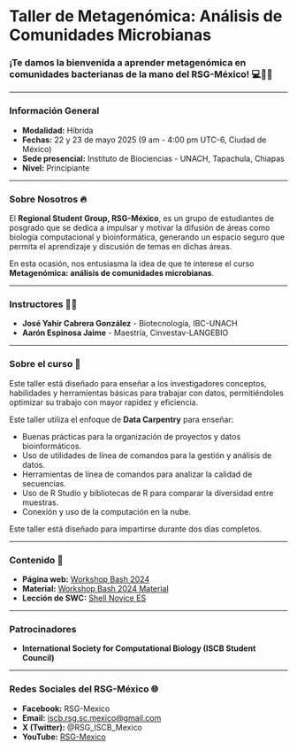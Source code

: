 # Taller de Metagenómica: Análisis de Comunidades Microbianas

### ¡Te damos la bienvenida a aprender metagenómica en comunidades bacterianas de la mano del RSG-México! 💻🧬🧫

---

### Información General

* **Modalidad:** Híbrida
* **Fechas:** 22 y 23 de mayo 2025 (9 am - 4:00 pm UTC-6, Ciudad de México)
* **Sede presencial:** Instituto de Biociencias - UNACH, Tapachula, Chiapas
* **Nivel:** Principiante

---

### Sobre Nosotros 🔥

El **Regional Student Group, RSG-México**, es un grupo de estudiantes de posgrado que se dedica a impulsar y motivar la difusión de áreas como biología computacional y bioinformática, generando un espacio seguro que permita el aprendizaje y discusión de temas en dichas áreas.

En esta ocasión, nos entusiasma la idea de que te interese el curso **Metagenómica: análisis de comunidades microbianas**.

---

### Instructores 👨‍🏫

* **José Yahir Cabrera González** - Biotecnología, IBC-UNACH
* **Aarón Espinosa Jaime** - Maestría, Cinvestav-LANGEBIO

---

### Sobre el curso 📙

Este taller está diseñado para enseñar a los investigadores conceptos, habilidades y herramientas básicas para trabajar con datos, permitiéndoles optimizar su trabajo con mayor rapidez y eficiencia.

Este taller utiliza el enfoque de **Data Carpentry** para enseñar:

* Buenas prácticas para la organización de proyectos y datos bioinformáticos.
* Uso de utilidades de línea de comandos para la gestión y análisis de datos.
* Herramientas de línea de comandos para analizar la calidad de secuencias.
* Uso de R Studio y bibliotecas de R para comparar la diversidad entre muestras.
* Conexión y uso de la computación en la nube.

Este taller está diseñado para impartirse durante dos días completos.

---

### Contenido 📌

* **Página web:** [Workshop Bash 2024](https://iscb-rsg-mexico.github.io/2024-12-10-Workshop-Bash/)
* **Material:** [Workshop Bash 2024 Material](https://iscb-rsg-mexico.github.io/Workshop_Bash2024/)
* **Lección de SWC:** [Shell Novice ES](https://swcarpentry.github.io/shell-novice-es/)

---

### Patrocinadores

* **International Society for Computational Biology (ISCB Student Council)**

---

### Redes Sociales del RSG-México 🌐

* **Facebook:** RSG-Mexico
* **Email:** [iscb.rsg.sc.mexico@gmail.com](mailto:iscb.rsg.sc.mexico@gmail.com)
* **X (Twitter):** @RSG\_ISCB\_Mexico
* **YouTube:** [RSG-Mexico](https://www.youtube.com/@RSG-Mexico)
